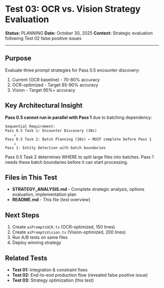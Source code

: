 # Test 03: OCR vs. Vision Strategy Evaluation

**Status:** PLANNING
**Date:** October 30, 2025
**Context:** Strategic evaluation following Test 02 false positive issues

---

## Purpose

Evaluate three prompt strategies for Pass 0.5 encounter discovery:
1. Current (OCR baseline) - 70-80% accuracy
2. OCR-optimized - Target 85-90% accuracy
3. Vision - Target 95%+ accuracy

## Key Architectural Insight

**Pass 0.5 cannot run in parallel with Pass 1** due to batching dependency:

```
Sequential Requirement:
Pass 0.5 Task 1: Encounter Discovery (30s)
    ↓
Pass 0.5 Task 2: Batch Planning (30s) ← MUST complete before Pass 1
    ↓
Pass 1: Entity Detection with batch boundaries
```

Pass 0.5 Task 2 determines WHERE to split large files into batches. Pass 1 needs these batch boundaries before it can start processing.

## Files in This Test

- **STRATEGY_ANALYSIS.md** - Complete strategic analysis, options evaluation, implementation plan
- **README.md** - This file (test overview)

## Next Steps

1. Create `aiPromptsOCR.ts` (OCR-optimized, 150 lines)
2. Create `aiPromptsVision.ts` (Vision-optimized, 200 lines)
3. Run A/B tests on same files
4. Deploy winning strategy

## Related Tests

- **Test 01:** Integration & constraint fixes
- **Test 02:** End-to-end production flow (revealed false positive issue)
- **Test 03:** Strategy optimization (this test)
